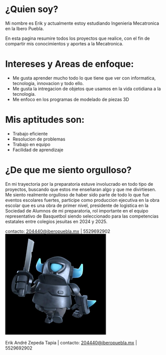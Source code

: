 # ¿Quien soy?
Mi nombre es Erik y actualmente estoy estudiando Ingenieria Mecatronica en la Ibero Puebla.

En esta pagina resumire todos los proyectos que realice, con el fin de compartir mis conocimientos y aportes a la Mecatronica.
# Intereses y Areas de enfoque:
- Me gusta aprender mucho todo lo que tiene que ver con informatica, tecnologia, innovacion y todo ello.
- Me gusta la intregacion de objetos que usamos en la vida cotidiana a la tecnologia.
- Me enfoco en los programas de modelado de piezas 3D

# Mis aptitudes son:
- Trabajo eficiente 
- Resolucion de problemas 
- Trabajo en equipo 
- Facilidad de aprendizaje

# ¿De que me siento orgulloso?
En mi trayectoria por la preparatoria estuve involucrado en todo tipo de proyectos, buscando que estos me enseñaran algo y que me divirtiesen.
Me siento realmente orgulloso de haber sido parte de todo lo que fue eventos escolares fuertes, participe como produccion ejecutiva en la obra escolar que es una obra de primer nivel, presidente de logistica en la Sociedad de Alumnos de mi preparatoria, rol importante en el equipo representativo de Basquetbol siendo seleccionado para las competencias estatales entre colegios jesuitas en 2024 y 2025.


contacto: 204440@iberopuebla.mx | 5529692902
<img src="../recursos/imgs/IMG_7211.JPG" alt="Diagrama del sistema" width="320">

 Erik André Zepeda Tapia | contacto: 204440@iberopuebla.mx | 5529692902

